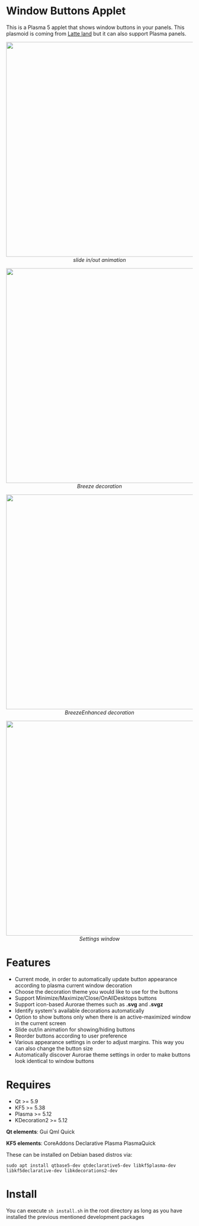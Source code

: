 # Window Buttons Applet

This is a Plasma 5 applet that shows window buttons in your panels. This plasmoid is coming from [Latte land](https://phabricator.kde.org/source/latte-dock/repository/master/) but it can also support Plasma panels.

<p align="center">
<img src="https://i.imgur.com/4FItfte.gif" width="580"><br/>
<i>slide in/out animation</i>
</p>

<p align="center">
<img src="https://i.imgur.com/70qeMME.png" width="580"><br/>
<i>Breeze decoration</i>
</p>

<p align="center">
<img src="https://i.imgur.com/uEen6P0.png" width="580"><br/>
<i>BreezeEnhanced decoration</i>
</p>

<p align="center">
<img src="https://i.imgur.com/x3Fac7Y.png" width="580"><br/>
<i>Settings window</i>
</p>

# Features

- Current mode, in order to automatically update button appearance according to plasma current window decoration
- Choose the decoration theme you would like to use for the buttons
- Support Minimize/Maximize/Close/OnAllDesktops buttons
- Support icon-based Aurorae themes such as **.svg** and **.svgz** 
- Identify system's available decorations automatically
- Option to show buttons only when there is an active-maximized window in the current screen
- Slide out/in animation for showing/hiding buttons
- Reorder buttons according to user preference
- Various appearance settings in order to adjust margins. This way you can also change the button size
- Automatically discover Aurorae theme settings in order to make buttons look identical to window buttons

# Requires

- Qt >= 5.9
- KF5 >= 5.38
- Plasma >= 5.12
- KDecoration2 >= 5.12

**Qt elements**: Gui Qml Quick

**KF5 elements**: CoreAddons Declarative Plasma PlasmaQuick

These can be installed on Debian based distros via:

    sudo apt install qtbase5-dev qtdeclarative5-dev libkf5plasma-dev libkf5declarative-dev libkdecorations2-dev 

# Install

You can execute `sh install.sh` in the root directory as long as you have installed the previous mentioned development packages
